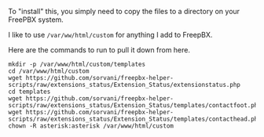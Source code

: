 To "install" this, you simply need to copy the files to a directory on your FreePBX system.

I like to use `/var/ww/html/custom` for anything I add to FreepBX.

Here are the commands to run to pull it down from here.

```
mkdir -p /var/www/html/custom/templates
cd /var/www/html/custom
wget https://github.com/sorvani/freepbx-helper-scripts/raw/extensions_status/Extension_Status/extensionstatus.php
cd templates
wget https://github.com/sorvani/freepbx-helper-scripts/raw/extensions_status/Extension_Status/templates/contactfoot.php
wget https://github.com/sorvani/freepbx-helper-scripts/raw/extensions_status/Extension_Status/templates/contacthead.php
chown -R asterisk:asterisk /var/www/html/custom
```
